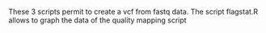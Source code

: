 These 3 scripts permit to create a vcf from fastq data. 
The script flagstat.R allows to graph the data of the quality mapping script
